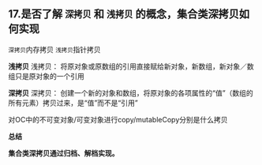 ## 17.是否了解 `深拷贝` 和 `浅拷贝` 的概念，集合类深拷贝如何实现

`深拷贝`内存拷贝
`浅拷贝`指针拷贝

**浅拷贝**
浅拷贝： 将原对象或原数组的引用直接赋给新对象，新数组，新对象／数组只是原对象的一个引用

**深拷贝**
深拷贝： 创建一个新的对象和数组，将原对象的各项属性的“值”（数组的所有元素）拷贝过来，是“值”而不是“引用”

对OC中的不可变对象/可变对象进行copy/mutableCopy分别是什么拷贝





**总结**




**集合类深拷贝通过归档、解档实现。**

